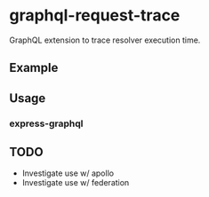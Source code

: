 # graphql-request-trace

GraphQL extension to trace resolver execution time.

## Example

## Usage

### express-graphql

## TODO

- Investigate use w/ apollo
- Investigate use w/ federation

